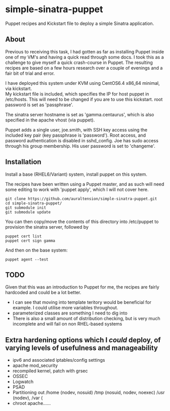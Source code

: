 simple-sinatra-puppet
=====================

Puppet recipes and Kickstart file to deploy a simple Sinatra application.


About
-------

Previous to receiving this task, I had gotten as far as installing Puppet inside one of my VM's and having a quick read through some docs.  I took this as a challenge to give myself a quick crash-course in Puppet.  The resulting recipes are based on a few hours research over a couple of evenings and a fair bit of trial and error.

I have deployed this system under KVM using CentOS6.4 x86_64 minimal, via kickstart.  
My kickstart file is included, which specifies the IP for host puppet in /etc/hosts.  This will need to be changed if you are to use this kickstart.  root password is set as  'passphrase'.

The sinatra server hostname is set as 'gamma.centaurus', which is also specified in the apache vhost (via puppet).

Puppet adds a single user, joe.smith, with SSH key access using the included key pair (key passphrase is 'password'). Root access, and password authentication is disabled in sshd_config.  Joe has sudo access through his group membership.  His user password is set to 'changeme'.


Installation
-------------

Install a base (RHEL6/Variant) system, install puppet on this system.

The recipes have been written using a Puppet master, and as such will need some editing to work with 'puppet apply', which I will not cover here.

    git clone https://github.com/auraltension/simple-sinatra-puppet.git
    cd simple-sinatra-puppet/
    git submodule init
    git submodule update

You can then copy/move the contents of this directory into /etc/puppet to provision the sinatra server, followed by
    
    puppet cert list
    puppet cert sign gamma

And then on the base system:

    puppet agent --test


TODO
----

Given that this was an introduction to Puppet for me, the recipes are fairly hardcoded and could be a lot better.

* I can see that moving into template teritory would be beneficial for example.  I could utilise more variables throughout.
* parameterized classes are something I need to dig into
* There is also a small amount of distribution checking, but is very much incomplete and will fail on non RHEL-based systems


Extra hardening options which I _could_ deploy, of varying levels of usefulness and manageability
----------------------------------------------------------------------------------------------------

* ipv6 and associated iptables/config settings
* apache mod_security
* recompiled kernel, patch with grsec
* OSSEC
* Logwatch
* PSAD
* Partitioning out /home (nodev, nosuid) /tmp (nosuid, nodev, noexec) /usr (nodev), /var (
* chroot apache......


